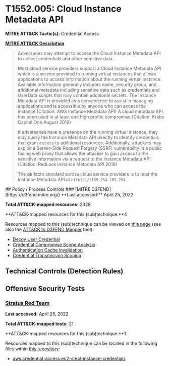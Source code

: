 # T1552.005: Cloud Instance Metadata API
**MITRE ATT&CK Tactic(s):** Credential Access

**[MITRE ATT&CK Description](https://attack.mitre.org/techniques/T1552/005)**
<blockquote>Adversaries may attempt to access the Cloud Instance Metadata API to collect credentials and other sensitive data.

Most cloud service providers support a Cloud Instance Metadata API which is a service provided to running virtual instances that allows applications to access information about the running virtual instance. Available information generally includes name, security group, and additional metadata including sensitive data such as credentials and UserData scripts that may contain additional secrets. The Instance Metadata API is provided as a convenience to assist in managing applications and is accessible by anyone who can access the instance.(Citation: AWS Instance Metadata API) A cloud metadata API has been used in at least one high profile compromise.(Citation: Krebs Capital One August 2019)

If adversaries have a presence on the running virtual instance, they may query the Instance Metadata API directly to identify credentials that grant access to additional resources. Additionally, attackers may exploit a Server-Side Request Forgery (SSRF) vulnerability in a public facing web proxy that allows the attacker to gain access to the sensitive information via a request to the Instance Metadata API.(Citation: RedLock Instance Metadata API 2018)

The de facto standard across cloud service providers is to host the Instance Metadata API at <code>http[:]//169.254.169.254</code>.
</blockquote>
## Policy / Process Controls
### [MITRE D3FEND](https://d3fend.mitre.org/)
**Last accessed:** April 25, 2022

**Total ATT&CK-mapped resources:** 2328

**ATT&CK-mapped resources for this (sub)technique:**4

Resources mapped to this (sub)technique can be viewed on [this page](https://d3fend.mitre.org/) (see also the [ATT&CK to D3FEND Mapper](https://d3fend.mitre.org/tools/attack-mapper) tool):

* [Decoy User Credential](https://d3fend.mitre.org/techniques/d3f:DecoyUserCredential)
* [Credential Compromise Scope Analysis](https://d3fend.mitre.org/techniques/d3f:CredentialCompromiseScopeAnalysis)
* [Authentication Cache Invalidation](https://d3fend.mitre.org/techniques/d3f:AuthenticationCacheInvalidation)
* [Credential Transmission Scoping](https://d3fend.mitre.org/techniques/d3f:CredentialTransmissionScoping)

## Technical Controls (Detection Rules)

## Offensive Security Tests
### [Stratus Red Team](https://github.com/DataDog/stratus-red-team/)
**Last accessed:** April 25, 2022

**Total ATT&CK-mapped tests:** 21

**ATT&CK-mapped resources for this (sub)technique:**1

Resources mapped to this (sub)technique can be located in the following files within [this repository](https://stratus-red-team.cloud/attack-techniques/):

* [aws.credential-access.ec2-steal-instance-credentials](https://stratus-red-team.cloud/attack-techniques/aws/aws.credential-access.ec2-steal-instance-credentials/)

